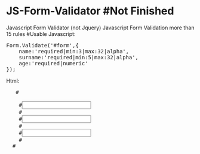 # JS-Form-Validator #Not Finished
Javascript Form Validator (not Jquery)
Javascript Form Validation more than 15 rules
#Usable
Javascript:
<pre>
Form.Validate('#form',{
	name:'required|min:3|max:32|alpha',
	surname:'required|min:5|max:32|alpha',
	age:'required|numeric'
});
</pre>	
Html:
<pre>
   #<form id="form" action="get.php">
	#<input type="name" name="name" />
	#<span error="name"></span>
	#<input type="text" name="surname" />
	#<span error="surname"></span>
	#<input type="text" name="age" />
	#<span error="age"></span>
  #</form>
</pre>

  
